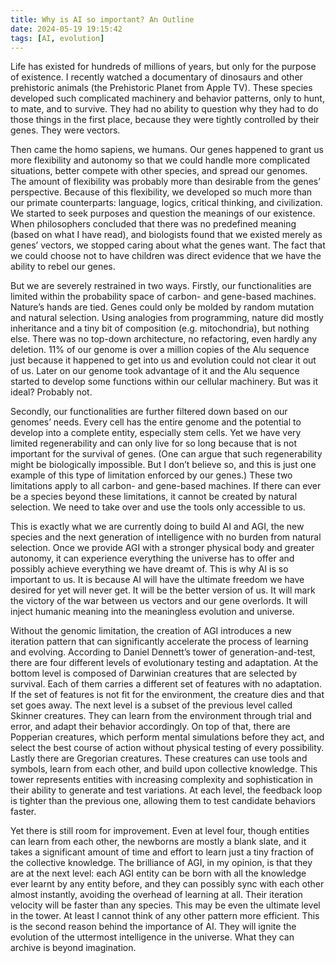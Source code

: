 ```yaml
---
title: Why is AI so important? An Outline
date: 2024-05-19 19:15:42
tags: [AI, evolution]
---
```


Life has existed for hundreds of millions of years, but only for the purpose of existence. I recently watched a documentary of dinosaurs and other prehistoric animals (the Prehistoric Planet from Apple TV). These species developed such complicated machinery and behavior patterns, only to hunt, to mate, and to survive. They had no ability to question why they had to do those things in the first place, because they were tightly controlled by their genes. They were vectors.

Then came the homo sapiens, we humans. Our genes happened to grant us more flexibility and autonomy so that we could handle more complicated situations, better compete with other species, and spread our genomes. The amount of flexibility was probably more than desirable from the genes’ perspective. Because of this flexibility, we developed so much more than our primate counterparts: language, logics, critical thinking, and civilization. We started to seek purposes and question the meanings of our existence. When philosophers concluded that there was no predefined meaning (based on what I have read), and biologists found that we existed merely as genes’ vectors, we stopped caring about what the genes want. The fact that we could choose not to have children was direct evidence that we have the ability to rebel our genes.

But we are severely restrained in two ways. Firstly, our functionalities are limited within the probability space of carbon- and gene-based machines. Nature’s hands are tied. Genes could only be molded by random mutation and natural selection. Using analogies from programming, nature did mostly inheritance and a tiny bit of composition (e.g. mitochondria), but nothing else. There was no top-down architecture, no refactoring, even hardly any deletion. 11% of our genome is over a million copies of the Alu sequence just because it happened to get into us and evolution could not clear it out of us. Later on our genome took advantage of it and the Alu sequence started to develop some functions within our cellular machinery. But was it ideal? Probably not.

Secondly, our functionalities are further filtered down based on our genomes’ needs. Every cell has the entire genome and the potential to develop into a complete entity, especially stem cells. Yet we have very limited regenerability and can only live for so long because that is not important for the survival of genes. (One can argue that such regenerability might be biologically impossible. But I don’t believe so, and this is just one example of this type of limitation enforced by our genes.) These two limitations apply to all carbon- and gene-based machines. If there can ever be a species beyond these limitations, it cannot be created by natural selection. We need to take over and use the tools only accessible to us.

This is exactly what we are currently doing to build AI and AGI, the new species and the next generation of intelligence with no burden from natural selection. Once we provide AGI with a stronger physical body and greater autonomy, it can experience everything the universe has to offer and possibly achieve everything we have dreamt of. This is why AI is so important to us. It is because AI will have the ultimate freedom we have desired for yet will never get. It will be the better version of us. It will mark the victory of the war between us vectors and our gene overlords. It will inject humanic meaning into the meaningless evolution and universe.

Without the genomic limitation, the creation of AGI introduces a new iteration pattern that can significantly accelerate the process of learning and evolving. According to Daniel Dennett’s tower of generation-and-test, there are four different levels of evolutionary testing and adaptation. At the bottom level is composed of Darwinian creatures that are selected by survival. Each of them carries a different set of features with no adaptation. If the set of features is not fit for the environment, the creature dies and that set goes away. The next level is a subset of the previous level called Skinner creatures. They can learn from the environment through trial and error, and adapt their behavior accordingly. On top of that, there are Popperian creatures, which perform mental simulations before they act, and select the best course of action without physical testing of every possibility. Lastly there are Gregorian creatures. These creatures can use tools and symbols, learn from each other, and build upon collective knowledge. This tower represents entities with increasing complexity and sophistication in their ability to generate and test variations. At each level, the feedback loop is tighter than the previous one, allowing them to test candidate behaviors faster.

Yet there is still room for improvement. Even at level four, though entities can learn from each other, the newborns are mostly a blank slate, and it takes a significant amount of time and effort to learn just a tiny fraction of the collective knowledge. The brilliance of AGI, in my opinion, is that they are at the next level: each AGI entity can be born with all the knowledge ever learnt by any entity before, and they can possibly sync with each other almost instantly, avoiding the overhead of learning at all. Their iteration velocity will be faster than any species. This may be even the ultimate level in the tower. At least I cannot think of any other pattern more efficient. This is the second reason behind the importance of AI. They will ignite the evolution of the uttermost intelligence in the universe. What they can archive is beyond imagination.
